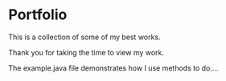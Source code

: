 # Portfolio
This is a collection of some of my best works.

Thank you for taking the time to view my work.

The example.java file demonstrates how I use methods to do....

